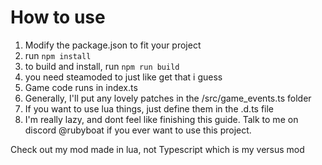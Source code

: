 # How to use

1. Modify the package.json to fit your project
2. run ``npm install``
3. to build and install, run ``npm run build``
4. you need steamoded to just like get that i guess
5. Game code runs in index.ts
6. Generally, I'll put any lovely patches in the /src/game_events.ts folder
7. If you want to use lua things, just define them in the .d.ts file
8. I'm really lazy, and dont feel like finishing this guide. Talk to me on discord @rubyboat if you ever want to use this project.

Check out my mod made in lua, not Typescript which is my versus mod
